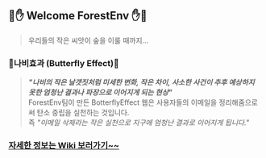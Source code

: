 ## 🌲✋ Welcome ForestEnv ✋🌲

> 우리들의 작은 씨앗이 숲을 이룰 때까지...

### 🦋나비효과 (Butterfly Effect)🦋

> **_"나비의 작은 날갯짓처럼 미세한 변화, 작은 차이, 사소한 사건이 추후 예상하지 못한 엄청난 결과나 파장으로 이어지게 되는 현상"_** <br>
> ForestEnv팀이 만든 BotterflyEffect 웹은 사용자들의 이메일을 정리해줌으로써 탄소 중립을 실천하는 것입니다.<br>
> 즉 _"이메일 삭제라는 작은 실천으로 지구에 엄청난 결과로 이어지게 됩니다."_

### [자세한 정보는 Wiki 보러가기~~](https://github.com/ForestEnv/ButterflyEffect_emailCleaner/wiki)
